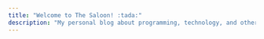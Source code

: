 ```yaml
---
title: "Welcome to The Saloon! :tada:"
description: "My personal blog about programming, technology, and other cool stuff."
---
```


